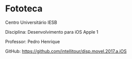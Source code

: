 # Fototeca

Centro Universitário IESB

Disciplina: Desenvolvimento para iOS Apple 1

Professor: Pedro Henrique

GitHub: https://github.com/intellitour/disp.movel.2017.a.iOS
